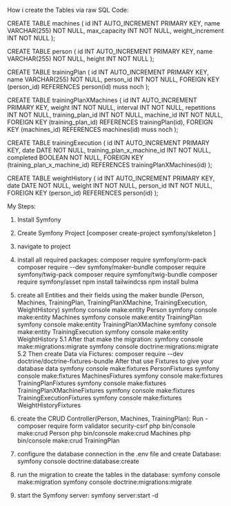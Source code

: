
How i create the Tables via raw SQL Code:

CREATE TABLE machines (
id INT AUTO_INCREMENT PRIMARY KEY,
name VARCHAR(255) NOT NULL,
max_capacity INT NOT NULL,
weight_increment INT NOT NULL
);

CREATE TABLE person (
id INT AUTO_INCREMENT PRIMARY KEY,
name VARCHAR(255) NOT NULL,
height INT NOT NULL
);

CREATE TABLE trainingPlan (
id INT AUTO_INCREMENT PRIMARY KEY,
name VARCHAR(255) NOT NULL,
person_id INT NOT NULL,
FOREIGN KEY (person_id) REFERENCES person(id) muss noch
);

CREATE TABLE trainingPlanXMachines (
id INT AUTO_INCREMENT PRIMARY KEY,
weight INT NOT NULL,
interval INT NOT NULL,
repetitions INT NOT NULL,
training_plan_id INT NOT NULL,
machine_id INT NOT NULL,
FOREIGN KEY (training_plan_id) REFERENCES trainingPlan(id),
FOREIGN KEY (machines_id) REFERENCES machines(id) muss noch
);

CREATE TABLE trainingExecution (
id INT AUTO_INCREMENT PRIMARY KEY,
date DATE NOT NULL,
training_plan_x_machine_id INT NOT NULL,
completed BOOLEAN NOT NULL,
FOREIGN KEY (training_plan_x_machine_id) REFERENCES trainingPlanXMachines(id)
);

CREATE TABLE weightHistory (
id INT AUTO_INCREMENT PRIMARY KEY,
date DATE NOT NULL,
weight INT NOT NULL,
person_id INT NOT NULL,
FOREIGN KEY (person_id) REFERENCES person(id)
);


My Steps:
1. Install Symfony
2. Create Symfony Project [composer create-project symfony/skeleton <project name>]
3. navigate to project
4. install all required packages:
   composer require symfony/orm-pack
   composer require --dev symfony/maker-bundle
   composer require symfony/twig-pack
   composer require symfony/twig-bundle
   composer require symfony/asset
   npm install tailwindcss
   npm install bulma 

5. create all Entities and their fields using the maker bundle (Person, Machines, TrainingPlan, TrainingPlanXMachine, TrainingExecution, WeightHistory)
   symfony console make:entity Person
   symfony console make:entity Machines
   symfony console make:entity TrainingPlan
   symfony console make:entity TrainingPlanXMachine
   symfony console make:entity TrainingExecution
   symfony console make:entity WeightHistory
5.1 After that make the migration:
   symfony console make:migrations:migrate
   symfony console doctrine:migrations:migrate
5.2 Then create Data via Fictures:
   composer require --dev doctrine/doctrine-fixtures-bundle
After that use Fixtures to give your database data
   symfony console make:fixtures PersonFixtures
   symfony console make:fixtures MachinesFixtures
   symfony console make:fixtures TrainingPlanFixtures
   symfony console make:fixtures TrainingPlanXMachineFixtures
   symfony console make:fixtures TrainingExecutionFixtures
   symfony console make:fixtures WeightHistoryFixtures



6. create the CRUD Controller(Person, Machines, TrainingPlan):
Run - composer require form validator security-csrf
   php bin/console make:crud Person
   php bin/console make:crud Machines
   php bin/console make:crud TrainingPlan

7. configure the database connection in the .env file and create Database:
   symfony console doctrine:database:create

8. run the migration to create the tables in the database:
   symfony console make:migration
   symfony console doctrine:migrations:migrate

9. start the Symfony server:
   symfony server:start -d



